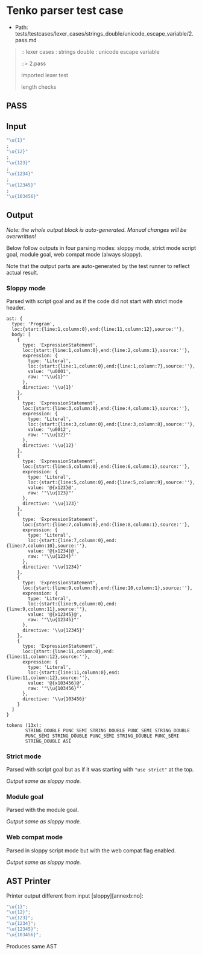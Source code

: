 # Tenko parser test case

- Path: tests/testcases/lexer_cases/strings_double/unicode_escape_variable/2.pass.md

> :: lexer cases : strings double : unicode escape variable
>
> ::> 2.pass
>
> Imported lexer test
>
> length checks

## PASS

## Input

`````js
"\u{1}"
;
"\u{12}"
;
"\u{123}"
;
"\u{1234}"
;
"\u{12345}"
;
"\u{103456}"
`````

## Output

_Note: the whole output block is auto-generated. Manual changes will be overwritten!_

Below follow outputs in four parsing modes: sloppy mode, strict mode script goal, module goal, web compat mode (always sloppy).

Note that the output parts are auto-generated by the test runner to reflect actual result.

### Sloppy mode

Parsed with script goal and as if the code did not start with strict mode header.

`````
ast: {
  type: 'Program',
  loc:{start:{line:1,column:0},end:{line:11,column:12},source:''},
  body: [
    {
      type: 'ExpressionStatement',
      loc:{start:{line:1,column:0},end:{line:2,column:1},source:''},
      expression: {
        type: 'Literal',
        loc:{start:{line:1,column:0},end:{line:1,column:7},source:''},
        value: '\u0001',
        raw: '"\\u{1}"'
      },
      directive: '\\u{1}'
    },
    {
      type: 'ExpressionStatement',
      loc:{start:{line:3,column:0},end:{line:4,column:1},source:''},
      expression: {
        type: 'Literal',
        loc:{start:{line:3,column:0},end:{line:3,column:8},source:''},
        value: '\u0012',
        raw: '"\\u{12}"'
      },
      directive: '\\u{12}'
    },
    {
      type: 'ExpressionStatement',
      loc:{start:{line:5,column:0},end:{line:6,column:1},source:''},
      expression: {
        type: 'Literal',
        loc:{start:{line:5,column:0},end:{line:5,column:9},source:''},
        value: '@{x123}@',
        raw: '"\\u{123}"'
      },
      directive: '\\u{123}'
    },
    {
      type: 'ExpressionStatement',
      loc:{start:{line:7,column:0},end:{line:8,column:1},source:''},
      expression: {
        type: 'Literal',
        loc:{start:{line:7,column:0},end:{line:7,column:10},source:''},
        value: '@{x1234}@',
        raw: '"\\u{1234}"'
      },
      directive: '\\u{1234}'
    },
    {
      type: 'ExpressionStatement',
      loc:{start:{line:9,column:0},end:{line:10,column:1},source:''},
      expression: {
        type: 'Literal',
        loc:{start:{line:9,column:0},end:{line:9,column:11},source:''},
        value: '@{x12345}@',
        raw: '"\\u{12345}"'
      },
      directive: '\\u{12345}'
    },
    {
      type: 'ExpressionStatement',
      loc:{start:{line:11,column:0},end:{line:11,column:12},source:''},
      expression: {
        type: 'Literal',
        loc:{start:{line:11,column:0},end:{line:11,column:12},source:''},
        value: '@{x103456}@',
        raw: '"\\u{103456}"'
      },
      directive: '\\u{103456}'
    }
  ]
}

tokens (13x):
       STRING_DOUBLE PUNC_SEMI STRING_DOUBLE PUNC_SEMI STRING_DOUBLE
       PUNC_SEMI STRING_DOUBLE PUNC_SEMI STRING_DOUBLE PUNC_SEMI
       STRING_DOUBLE ASI
`````

### Strict mode

Parsed with script goal but as if it was starting with `"use strict"` at the top.

_Output same as sloppy mode._

### Module goal

Parsed with the module goal.

_Output same as sloppy mode._

### Web compat mode

Parsed in sloppy script mode but with the web compat flag enabled.

_Output same as sloppy mode._

## AST Printer

Printer output different from input [sloppy][annexb:no]:

````js
"\u{1}";
"\u{12}";
"\u{123}";
"\u{1234}";
"\u{12345}";
"\u{103456}";
````

Produces same AST
